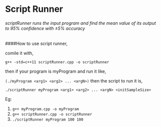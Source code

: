 # Script Runner

###### scriptRunner runs the input program and find the mean value of its output to 95% confidence with ±5% accuracy

####How to use script runner,

comile it with,

```g++ -std=c++11 scriptRunner.cpp -o scriptRunner```

then if your program is myProgram and run it like,

```(./myProgram <arg1> <arg2> ... <argN>)```
then the script to run it is,

```./scriptRunner myProgram <arg1> <arg2> ... <argN> <initSampleSize>```

Eg:

1. ```g++ myProgram.cpp -o myProgram```
2. ```g++ scriptRunner.cpp -o scriptRunner```
3. ```./scriptRunner myProgram 100 100```
